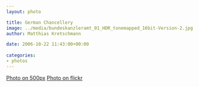 ```yaml
---
layout: photo

title: German Chancellery
image: ../media/bundeskanzleramt_01_HDR_tonemapped_16bit-Version-2.jpg
author: Matthias Kretschmann

date: 2006-10-22 11:43:00+00:00
  
categories:
- photos
---
```


[Photo on 500px](http://500px.com/photo/5650652) [Photo on flickr](http://www.flickr.com/photos/krema/6967670015)
